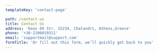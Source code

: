 ```yaml
---
templateKey: 'contact-page'

path: /contact-us
title: Contact Us
address: 'Keas 69 Str. 15234, Chalandri, Athens,Greece'
phone: '+30-2106019311'
email: 'supportmail@support.com'
formTitle: 'Or fill out this form, we’ll quickly get back to you'
---
```


